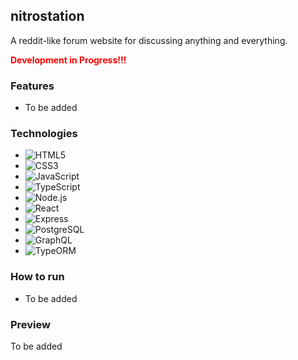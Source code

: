 ## nitrostation

A reddit-like forum website for discussing anything and everything.

<div style="color:red;font-weight:bold">
    Development in Progress!!!
</div>

### Features

-   To be added

### Technologies

-   ![HTML5](https://img.shields.io/badge/HTML5-E34F26?style=for-the-badge&logo=html5&logoColor=white)
-   ![CSS3](https://img.shields.io/badge/CSS3-1572B6?style=for-the-badge&logo=css3&logoColor=white)
-   ![JavaScript](https://img.shields.io/badge/JavaScript-F7DF1E?style=for-the-badge&logo=javascript&logoColor=black)
-   ![TypeScript](https://img.shields.io/badge/TypeScript-007ACC?style=for-the-badge&logo=typescript&logoColor=white)
-   ![Node.js](https://img.shields.io/badge/Node.js-43853D?style=for-the-badge&logo=node.js&logoColor=white)
-   ![React](https://img.shields.io/badge/React-20232A?style=for-the-badge&logo=react&logoColor=61DAFB)
-   ![Express](https://img.shields.io/badge/Express.js-404D59?style=for-the-badge)
-   ![PostgreSQL](https://img.shields.io/badge/PostgreSQL-316192?style=for-the-badge&logo=postgresql&logoColor=white)
-   ![GraphQL](https://img.shields.io/badge/-GraphQL-FF1493?style=for-the-badge&logoColor=white)
-   ![TypeORM](https://img.shields.io/badge/-TypeORM-FF4500?style=for-the-badge&logoColor=white)

### How to run

-   To be added

### Preview

To be added
